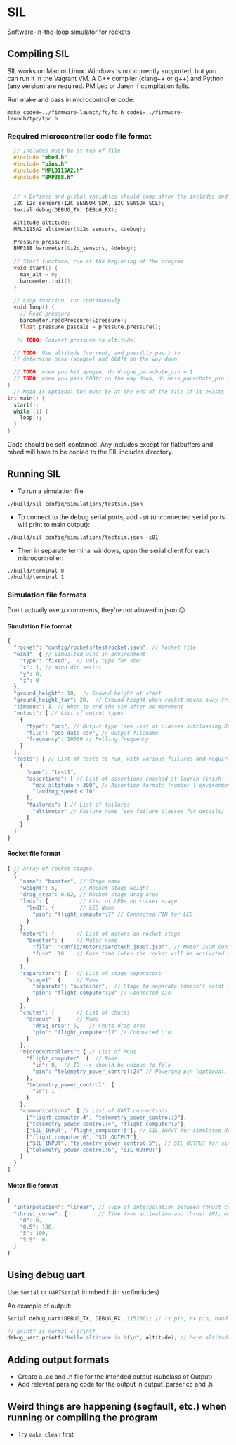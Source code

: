 # SIL
Software-in-the-loop simulator for rockets

## Compiling SIL
SIL works on Mac or Linux. Windows is not currently supported, but you can run it in the Vagrant VM. A C++ compiler (clang++ or g++) and Python (any version) are required. PM Leo or Jaren if compilation fails.

Run make and pass in microcontroller code:
```
make code0=../firmware-launch/fc/fc.h code1=../firmware-launch/tpc/tpc.h
```
### Required microcontroller code file format
```c
  // Includes must be at top of file
  #include "mbed.h"
  #include "pins.h"
  #include "MPL3115A2.h"
  #include "BMP388.h"
  
  
  // < Defines and global variables should come after the includes and before main >
  I2C i2c_sensors(I2C_SENSOR_SDA, I2C_SENSOR_SCL);
  Serial debug(DEBUG_TX, DEBUG_RX);

  Altitude altitude;
  MPL3115A2 altimeter(&i2c_sensors, &debug);

  Pressure pressure;
  BMP388 barometer(&i2c_sensors, &debug);
  
  // Start function, run at the beginning of the program
  void start() {
    max_alt = 0;
    barometer.init();
  }
  
  // Loop function, run continuously
  void loop() {
    // Read pressure
    barometer.readPressure(&pressure);
    float pressure_pascals = pressure.pressure();
   
   // TODO: Convert pressure to altitude.

  // TODO: Use altitude (current, and possibly past) to
  // determine peak (apogee) and 600ft on the way down

  // TODO: when you hit apogee, do drogue_parachute_pin = 1
  // TODO: when you pass 600ft on the way down, do main_parachute_pin = 1.
}
  // Main is optional but must be at the end of the file if it exists
int main() {
  start();
  while (1) {
    loop();
  }
}
```
Code should be self-contained. Any includes except for flatbuffers and mbed will have to be copied to the SIL includes directory.
## Running SIL
* To run a simulation file

```./build/sil config/simulations/testsim.json```
* To connect to the debug serial ports, add `-sN` (unconnected serial ports will print to main output):

```./build/sil config/simulations/testsim.json -s01```
* Then in separate terminal windows, open the serial client for each microcontroller:

```
./build/terminal 0
./build/terminal 1
```

### Simulation file formats
Don't actually use // comments, they're not allowed in json 😊 
#### Simulation file format
```javascript
{
  "rocket": "config/rockets/testrocket.json", // Rocket file
  "wind": { // Simualted wind in environment
    "type": "fixed",  // Only type for now
    "x": 1, // Wind dir vector
    "y": 0,
    "z": 0
  },
  "ground_height": 10,  // Ground height at start
  "ground_height_far": 20,  // Ground height when rocket moves away from start pos
  "timeout": 3, // When to end the sim after no movement
  "output": [ // List of output types
    {
      "type": "pos", // Output type (see list of classes subclassing Output)
      "file": "pos_data.csv", // Output filename
      "frequency": 10000 // Polling frequency
    }
  ],
  "tests": [ // List of tests to run, with various failures and required assertions (separate environment for each)
    {
      "name": "test1",
      "assertions": [ // List of assertions checked at launch finish
        "max_altitude > 300", // Assertion format: {number | environment_variable} [><=] {number | environment_variable}
        "landing_speed < 10"
      ],
      "failures": [ // List of failures
        "altimeter" // Failure name (see failure classes for details)
      ]
    }
  ]
}

```
#### Rocket file format
```javascript
[ // Array of rocket stages
  {
    "name": "booster", // Stage name
    "weight": 5,       // Rocket stage weight
    "drag_area": 0.02, // Rocket stage drag area
    "leds": {          // List of LEDs on rocket stage
      "led1": {        // LED Name
        "pin": "flight_computer:7" // Connected PIN for LED
      }
    },
    "motors": {       // List of motors on rocket stage
      "booster": {    // Motor name
        "file": "config/motors/aerotech_j800t.json", // Motor JSON config file
        "fuse": 10    // Fuse time (when the rocket will be activated after the sim start)
      }
    },
    "separators": {   // List of stage separators
      "stage1": {     // Name
        "separate": "sustainer",  // Stage to separate (doesn't exist in this example)
        "pin": "flight_computer:10" // Connected pin
      }
    },
    "chutes": {       // List of chutes
      "drogue": {     // Name
        "drag_area": 5,   // Chute drag area
        "pin": "flight_computer:12" // Connected pin
      }
    },
    "microcontrollers": { // List of MCUs
      "flight_computer": {  // Name
        "id": 0,  // ID --> should be unique to file
        "pin": "telemetry_power_control:24" // Powering pin (optional, if not present the mcu will always be on)
      },
      "telemetry_power_control": {
        "id": 1
      }
    },
    "communications": [ // List of UART connections
      ["flight_computer:4", "telemetry_power_control:3"],
      ["telemetry_power_control:4", "flight_computer:3"],
      ["SIL_INPUT", "flight_computer:5"], // SIL_INPUT for simulated debug connection (in)
      ["flight_computer:6", "SIL_OUTPUT"],
      ["SIL_INPUT", "telemetry_power_control:5"], // SIL_OUTPUT for simulated debug connection (out)
      ["telemetry_power_control:6", "SIL_OUTPUT"]
    ]
  }
]

```
#### Motor file format
```javascript
{
  "interpolation": "linear", // Type of interpolation between thrust curve points
  "thrust_curve": {          // Time from activation and thrust (N), must start and end with 0, must be in chronological order
    "0": 0,
    "0.5": 100,
    "5": 100,
    "5.5": 0
  }
}
```
## Using debug uart
Use `Serial` or `UARTSerial` in mbed.h (in src/includes)

An example of output:
```c
Serial debug_uart(DEBUG_TX, DEBUG_RX, 115200); // tx pin, rx pin, baud rate (rate of data transfer)

// printf is normal c printf
debug_uart.printf("Hello altitude is %f\n", altitude); // here altitude is a float
```


## Adding output formats
* Create a .cc and .h file for the intended output (subclass of Output)
* Add relevant parsing code for the output in output_parser.cc and .h

## Weird things are happening (segfault, etc.) when running or compiling the program
* Try `make clean` first
